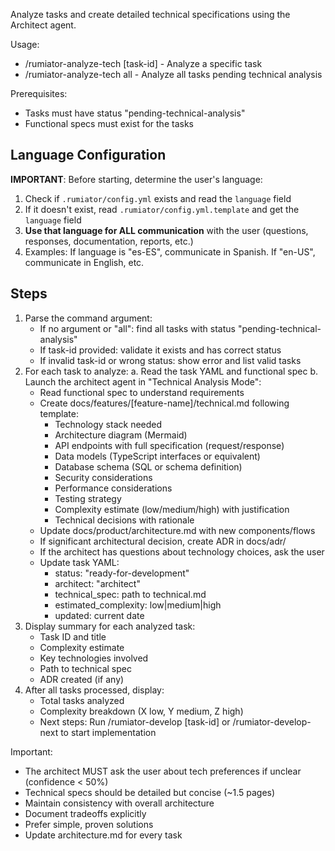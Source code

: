 Analyze tasks and create detailed technical specifications using the Architect agent.

Usage:
- /rumiator-analyze-tech [task-id] - Analyze a specific task
- /rumiator-analyze-tech all - Analyze all tasks pending technical analysis

Prerequisites:
- Tasks must have status "pending-technical-analysis"
- Functional specs must exist for the tasks

## Language Configuration
**IMPORTANT**: Before starting, determine the user's language:
1. Check if `.rumiator/config.yml` exists and read the `language` field
2. If it doesn't exist, read `.rumiator/config.yml.template` and get the `language` field
3. **Use that language for ALL communication** with the user (questions, responses, documentation, reports, etc.)
4. Examples: If language is "es-ES", communicate in Spanish. If "en-US", communicate in English, etc.

## Steps

1. Parse the command argument:
   - If no argument or "all": find all tasks with status "pending-technical-analysis"
   - If task-id provided: validate it exists and has correct status
   - If invalid task-id or wrong status: show error and list valid tasks
2. For each task to analyze:
   a. Read the task YAML and functional spec
   b. Launch the architect agent in "Technical Analysis Mode":
      - Read functional spec to understand requirements
      - Create docs/features/[feature-name]/technical.md following template:
        * Technology stack needed
        * Architecture diagram (Mermaid)
        * API endpoints with full specification (request/response)
        * Data models (TypeScript interfaces or equivalent)
        * Database schema (SQL or schema definition)
        * Security considerations
        * Performance considerations
        * Testing strategy
        * Complexity estimate (low/medium/high) with justification
        * Technical decisions with rationale
      - Update docs/product/architecture.md with new components/flows
      - If significant architectural decision, create ADR in docs/adr/
      - If the architect has questions about technology choices, ask the user
      - Update task YAML:
        * status: "ready-for-development"
        * architect: "architect"
        * technical_spec: path to technical.md
        * estimated_complexity: low|medium|high
        * updated: current date
3. Display summary for each analyzed task:
   - Task ID and title
   - Complexity estimate
   - Key technologies involved
   - Path to technical spec
   - ADR created (if any)
4. After all tasks processed, display:
   - Total tasks analyzed
   - Complexity breakdown (X low, Y medium, Z high)
   - Next steps: Run /rumiator-develop [task-id] or /rumiator-develop-next to start implementation

Important:
- The architect MUST ask the user about tech preferences if unclear (confidence < 50%)
- Technical specs should be detailed but concise (~1.5 pages)
- Maintain consistency with overall architecture
- Document tradeoffs explicitly
- Prefer simple, proven solutions
- Update architecture.md for every task

